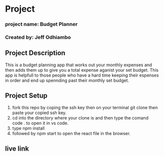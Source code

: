 # Project
### project name: Budget Planner
### Created by: Jeff Odhiambo

## Project Description
This is a budget planning app that works out your monthly expenses and then adds them up to give you a total expense aganist your set budget. This app is helpfull to those people who have a hard time keeping their espenses in order and end up spennding past their monthly set budget.

## Project Setup
1. fork this repo by coping the ssh key then on your terminal git clone then paste your copied ssh key.
2. cd into the directory where your clone is and then type the comand code . to open it in vs code.
3. type npm install
4. followed by npm start to open the react file in the browser.

## live link
